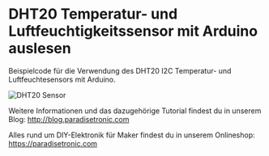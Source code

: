 # DHT20 Temperatur- und Luftfeuchtigkeitssensor mit Arduino auslesen

Beispielcode für die Verwendung des DHT20 I2C Temperatur- und Luftfeuchtesensors mit Arduino.

![DHT20 Sensor](https://blog.paradisetronic.com/wp-content/uploads/2025/10/DHT20_1.jpg)

Weitere Informationen und das dazugehörige Tutorial findest du in unserem Blog: http://blog.paradisetronic.com

Alles rund um DIY-Elektronik für Maker findest du in unserem Onlineshop: https://paradisetronic.com
